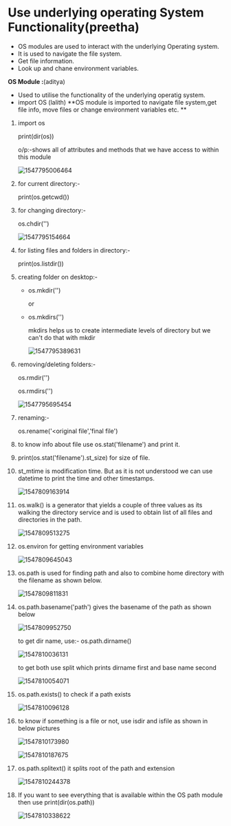 

# Use underlying operating System Functionality(preetha)

- OS modules are used to interact with the underlying Operating system.
- It is used to navigate the file system.
- Get file information.
- Look up and chane environment variables.

**OS Module :**(aditya)

* Used to  utilise the functionality of the underlying operatig system.
* import OS
(lalith)
**OS module is imported to navigate file system,get file info, move files or change environment variables etc. **

1. import os

   print(dir(os))

   o/p:-shows all of attributes and methods that we have access to within this module

   ![1547795006464](https://github.com/adityakuppa26/Python-Notes/blob/lalith_notes/images/1547795006464.png) 

2. for current directory:-

   print(os.getcwd())

3. for changing directory:-

   os.chdir('<path>')

   ![1547795154664](https://github.com/adityakuppa26/Python-Notes/blob/lalith_notes/images/1547795154664.png)

4. for listing files and folders in directory:-

   print(os.listdir())

5. creating folder on desktop:-

   - os.mkdir('<folder name>')

     or

   - os.mkdirs('<folder name>')

     mkdirs helps us to create intermediate levels of directory but we can't do that with mkdir

     ![1547795389631](https://github.com/adityakuppa26/Python-Notes/blob/lalith_notes/images/1547795389631.png)

     

6. removing/deleting folders:-

   os.rmdir('<folder name>')

   os.rmdirs('<folder name>')

   ![1547795695454](https://github.com/adityakuppa26/Python-Notes/blob/lalith_notes/images/1547795695454.png)

7. renaming:-

   os.rename('<original file','final file')

8. to know info about file use os.stat('filename') and print it.

9. print(os.stat('filename').st_size) for size of file.

10. st_mtime is modification time. But as it is not understood we can use datetime to print the time and other timestamps.

    ![1547809163914](https://github.com/adityakuppa26/Python-Notes/blob/lalith_notes/images/1547809163914.png)

11. os.walk() is a generator that yields a couple of three values as its walking the directory service and is used to obtain list of all files and directories in the path. 

    ![1547809513275](https://github.com/adityakuppa26/Python-Notes/blob/lalith_notes/images/1547809513275.png) 

    <!--refer video for more clarification if needed-->

12. os.environ for getting environment variables

    ![1547809645043](https://github.com/adityakuppa26/Python-Notes/blob/lalith_notes/images/1547809645043.png) 

    

13. os.path is used for finding path and also to combine home directory with the filename as shown below.

    ![1547809811831](https://github.com/adityakuppa26/Python-Notes/blob/lalith_notes/images/1547809811831.png) 

    

14. os.path.basename('path') gives the basename of the path as shown below

    ![1547809952750](https://github.com/adityakuppa26/Python-Notes/blob/lalith_notes/images/1547809952750.png)

    to get dir name, use:- os.path.dirname()

    ![1547810036131](https://github.com/adityakuppa26/Python-Notes/blob/lalith_notes/images/1547810036131.png)

    to get both use split which prints dirname first and base name second

    ![1547810054071](Chttps://github.com/adityakuppa26/Python-Notes/blob/lalith_notes/images/1547810054071.png)

15. os.path.exists() to check if a path exists

    ![1547810096128](https://github.com/adityakuppa26/Python-Notes/blob/lalith_notes/images/1547810096128.png)

16. to know if something is a file or not, use isdir and isfile as shown in below pictures

    ![1547810173980](https://github.com/adityakuppa26/Python-Notes/blob/lalith_notes/images/1547810173980.png) 

    ![1547810187675](https://github.com/adityakuppa26/Python-Notes/blob/lalith_notes/images/1547810187675.png) 

    

17. os.path.splitext() it splits root of the path and extension

    ![1547810244378](https://github.com/adityakuppa26/Python-Notes/blob/lalith_notes/images/1547810244378.png)

18. If you want to see everything that is available within the OS path module then use print(dir(os.path))

     ![1547810338622](https://github.com/adityakuppa26/Python-Notes/blob/lalith_notes/images/1547810338622.png)


